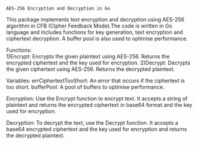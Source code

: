                                                                                                                   AES-256 Encryption and Decryption in Go
                                                                                                                  
  This package implements text encryption and decryption using AES-256 algorithm in CFB (Cipher Feedback Mode).The code is written in Go language and includes functions for key generation, text encryption and ciphertext decryption.
A buffer pool is also used to optimise performance.

  Functions:  
1)Encrypt: Encrypts the given plaintext using AES-256. Returns the encrypted ciphertext and the key used for encryption.
2)Decrypt: Decrypts the given ciphertext using AES-256. Returns the decrypted plaintext.


  Variables:
errCiphertextTooShort: An error that occurs if the ciphertext is too short.
bufferPool: A pool of buffers to optimise performance.

  Encryption:
Use the Encrypt function to encrypt text. It accepts a string of plaintext and returns the encrypted ciphertext in base64 format and the key used for encryption.

  Decryption:
To decrypt the text, use the Decrypt function. It accepts a base64 encrypted ciphertext and the key used for encryption and returns the decrypted plaintext.

